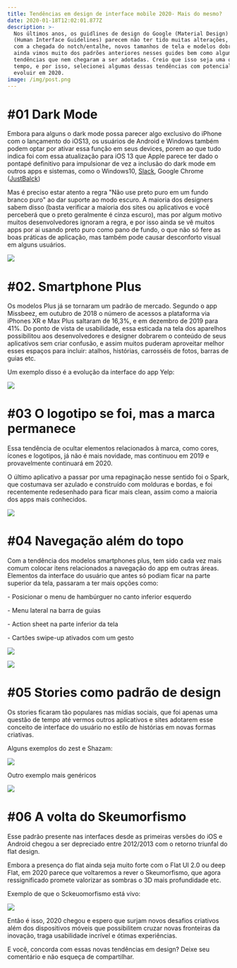 ```yaml
---
title: Tendências em design de interface mobile 2020- Mais do mesmo?
date: 2020-01-18T12:02:01.877Z
description: >-
  Nos últimos anos, os guidlines de design do Google (Material Design) e Apple
  (Human Interface Guidelines) parecem não ter tido muitas alterações, e mesmo
  com a chegada do notch/entalhe, novos tamanhos de tela e modelos dobráveis,
  ainda vimos muito dos padrões anteriores nesses guides bem como algumas
  tendências que nem chegaram a ser adotadas. Creio que isso seja uma questão de
  tempo, e por isso, selecionei algumas dessas tendências com potencial de
  evoluir em 2020.
image: /img/post.png
---
```

# **\#01 Dark Mode**

Embora para alguns o dark mode possa parecer algo exclusivo do iPhone com o lançamento do iOS13, os usuários de Android e Windows também podem optar por ativar essa função em seus devices, porem ao que tudo indica foi com essa atualização para iOS 13 que Apple parece ter dado o pontapé definitivo para impulsionar de vez a inclusão do dark mode em outros apps e sistemas, como o Windows10, [Slack](https://slack.com/intl/pt-br/help/articles/360019434914-Usar-o-modo-escuro-no-Slack), Google Chrome ([JustBalck](https://chrome.google.com/webstore/detail/just-black/aghfnjkcakhmadgdomlmlhhaocbkloab))

Mas é preciso estar atento a regra "Não use preto puro em um fundo branco puro" ao dar suporte ao modo escuro. A maioria dos designers sabem disso (basta verificar a maioria dos sites ou aplicativos e você perceberá que o preto geralmente é cinza escuro), mas por algum motivo muitos desenvolvedores ignoram a regra, e por isso ainda se vê muitos apps por ai usando preto puro como pano de fundo, o que não só fere as boas práticas de aplicação, mas também pode causar desconforto visual em alguns usuários.

![](/img/0.png)

# **\#02. Smartphone Plus**

Os modelos Plus já se tornaram um padrão de mercado. Segundo o app Missbeez, em outubro de 2018 o número de acessos a plataforma via iPhones XR e Max Plus saltaram de 16,3%, e em dezembro de 2019 para 41%. Do ponto de vista de usabilidade, essa esticada na tela dos aparelhos possibilitou aos desenvolvedores e designer dobrarem o conteúdo de seus aplicativos sem criar confusão, e assim muitos puderam aproveitar melhor esses espaços para incluir: atalhos, histórias, carrosséis de fotos, barras de guias etc.

Um exemplo disso é a evolução da interface do app Yelp:

![](/img/0-1.png)

# **\#03 O logotipo se foi, mas a marca permanece**

Essa tendência de ocultar elementos relacionados à marca, como cores, ícones e logotipos, já não é mais novidade, mas continuou em 2019 e provavelmente continuará em 2020.

O último aplicativo a passar por uma repaginação nesse sentido foi o Spark, que costumava ser azulado e construído com molduras e bordas, e foi recentemente redesenhado para ficar mais clean, assim como a maioria dos apps mais conhecidos.

![](/img/0-2.png)

# **\#04 Navegação além do topo**

Com a tendência dos modelos smartphones plus, tem sido cada vez mais comum colocar itens relacionados a navegação do app em outras áreas. Elementos da interface do usuário que antes só podiam ficar na parte superior da tela,  passaram a ter mais opções como:

\- Posicionar o menu de hambúrguer no canto inferior esquerdo

\- Menu lateral na barra de guias

\- Action sheet na parte inferior da tela

\- Cartões swipe-up ativados com um gesto 

![](/img/0-3.png)

![](/img/0-4.png)

# **\#05 Stories como padrão de design**

Os stories ficaram tão populares nas mídias sociais, que foi apenas uma questão de tempo até vermos outros aplicativos e sites adotarem esse conceito de interface do usuário no estilo de histórias em novas formas criativas.

Alguns exemplos do zest e Shazam: 

![](/img/0-5.png)

Outro exemplo mais genéricos

![](/img/0-6.png)

# **\#06 A volta do Skeumorfismo** 

Esse padrão presente nas interfaces desde as primeiras versões do iOS e Android chegou a ser depreciado entre 2012/2013 com o retorno triunfal do flat design. 

Embora a presença do flat ainda seja muito forte com o Flat UI 2.0 ou deep Flat, em 2020 parece que voltaremos a rever o Skeumorfismo, que agora ressignificado promete valorizar as sombras o 3D mais profundidade etc.

Exemplo de que o Sckeuomorfismo está vivo:

![](/img/0-7.png)

Então é isso, 2020 chegou e espero que surjam novos desafios criativos além dos dispositivos móveis que possibilitem cruzar novas fronteiras da inovação, traga usabilidade incrível e ótimas experiências.

E você,  concorda com essas novas tendências em design? Deixe seu comentário e não esqueça de compartilhar.
